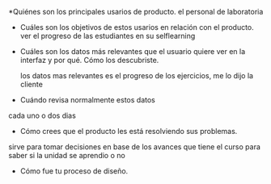 

*Quiénes son los principales usarios de producto.
el personal de laboratoria

* Cuáles son los objetivos de estos usarios en relación con el producto.
ver el progreso de las estudiantes en su selflearning

* Cuáles son los datos más relevantes que el usuario quiere ver en la interfaz y
  por qué. Cómo los descubriste.

  los datos mas relevantes es el progreso de los ejercicios,
  me lo dijo la cliente

* Cuándo revisa normalmente estos datos

cada uno o dos dias

* Cómo crees que el producto les está resolviendo sus problemas.

sirve para tomar decisiones en base de los avances que tiene el curso para saber si la unidad se aprendio o no

* Cómo fue tu proceso de diseño.

